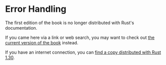 # Error Handling

The first edition of the book is no longer distributed with Rust's documentation.

If you came here via a link or web search, you may want to check out [the current
version of the book](../ch09-00-error-handling.html) instead.

If you have an internet connection, you can [find a copy distributed with
Rust
1.30](https://doc.rust-lang.org/1.30.0/book/first-edition/error-handling.html).